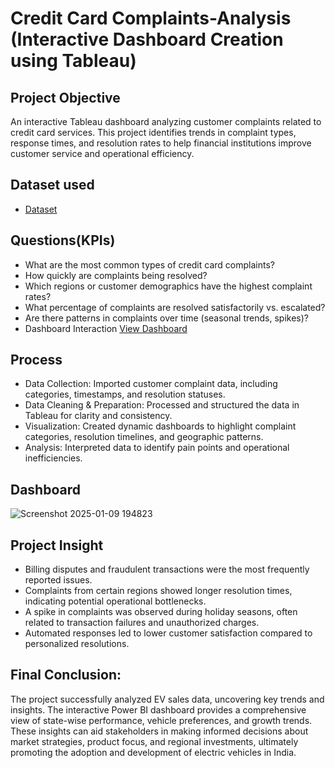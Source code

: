# Credit Card Complaints-Analysis (Interactive Dashboard Creation using Tableau)
## Project Objective 
An interactive Tableau dashboard analyzing customer complaints related to credit card services. This project identifies trends in complaint types, response times, and resolution rates to help financial institutions improve customer service and operational efficiency.

## Dataset used 
- <a href="https://github.com/thecodingraj/Credit-Card-Complaints-Dashboard/blob/main/Credit%20Card%20Dashboard.xlsx">Dataset</a>

## Questions(KPIs)
- What are the most common types of credit card complaints?
- How quickly are complaints being resolved?
- Which regions or customer demographics have the highest complaint rates?
- What percentage of complaints are resolved satisfactorily vs. escalated?
- Are there patterns in complaints over time (seasonal trends, spikes)?
- Dashboard Interaction <a href="https://github.com/thecodingraj/Credit-Card-Complaints-Dashboard/commit/5497f6e18e69131828198da5f110b2f9f8c50a4c">View Dashboard</a>

## Process
- Data Collection: Imported customer complaint data, including categories, timestamps, and resolution statuses.
- Data Cleaning & Preparation: Processed and structured the data in Tableau for clarity and consistency.
- Visualization: Created dynamic dashboards to highlight complaint categories, resolution timelines, and geographic patterns.
- Analysis: Interpreted data to identify pain points and operational inefficiencies.

## Dashboard
 ![Screenshot 2025-01-09 194823](https://github.com/thecodingraj/Credit-Card-Complaints-Dashboard/commit/5497f6e18e69131828198da5f110b2f9f8c50a4c)

## Project Insight
- Billing disputes and fraudulent transactions were the most frequently reported issues.
- Complaints from certain regions showed longer resolution times, indicating potential operational bottlenecks.
- A spike in complaints was observed during holiday seasons, often related to transaction failures and unauthorized charges.
- Automated responses led to lower customer satisfaction compared to personalized resolutions.

## Final Conclusion:
The project successfully analyzed EV sales data, uncovering key trends and insights. The interactive Power BI dashboard provides a comprehensive view of state-wise performance, vehicle preferences, and growth trends. These insights can aid stakeholders in making informed decisions about market strategies, product focus, and regional investments, ultimately promoting the adoption and development of electric vehicles in India.
